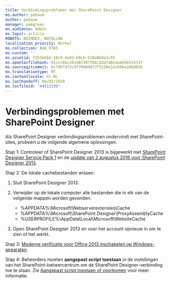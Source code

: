 ```yaml
---
title: Verbindingsproblemen met SharePoint Designer
ms.author: pebaum
author: pebaum
manager: pamgreen
ms.audience: Admin
ms.topic: article
ROBOTS: NOINDEX, NOFOLLOW
localization_priority: Normal
ms.collection: Adm_O365
ms.custom: ''
ms.assetid: f2b1b6b4-10c9-4e83-b9cb-529a0b8a3c55
ms.openlocfilehash: 01ccc6bc28148f397fb6cd2b7a0eaaeb5b51973f
ms.sourcegitcommit: bc7d6f4f3c9f7060d073f5130e1ec856e248d020
ms.translationtype: MT
ms.contentlocale: nl-NL
ms.lasthandoff: 06/02/2020
ms.locfileid: "44511539"
---
```

# <a name="sharepoint-designer-connection-issues"></a>Verbindingsproblemen met SharePoint Designer 

Als SharePoint Designer verbindingsproblemen ondervindt met SharePoint-sites, probeert u de volgende algemene oplossingen.

Stap 1: Controleer of SharePoint Designer 2013 is bijgewerkt met [SharePoint Designer Service Pack 1](https://support.microsoft.com/help/2817441/description-of-microsoft-sharepoint-designer-2013-service-pack-1-sp1) en de [update van 2 augustus 2016 voor SharePoint Designer 2013](https://support.microsoft.com/help/3114721/august-2-2016-update-for-sharepoint-designer-2013-kb3114721).



Stap 2: De lokale cachebestanden wissen:

1. Sluit SharePoint Designer 2013.

2. Verwijder op de lokale computer alle bestanden die in elk van de volgende mappen worden gevonden.

    - %APPDATA%\Microsoft\Webserverextensies\Cache
    - %APPDATA%\Microsoft\SharePoint Designer\ProxyAssemblyCache
    - %USERPROFILE%\AppData\Local\Microsoft\WebsiteCache

3. Open SharePoint Designer 2013 en voer het account opnieuw in om te zien of het werkt.

Stap 3: [Moderne verificatie voor Office 2013 inschakelen op Windows-apparaten](https://docs.microsoft.com/microsoft-365/admin/security-and-compliance/enable-modern-authentication).

Stap 4: Beheerders moeten **aangepast script toestaan** in de instellingen van het SharePoint-beheercentrum om de SharePoint Designer-verbinding toe te staan. Zie [Aangepast script toestaan of voorkomen](https://docs.microsoft.com/sharepoint/allow-or-prevent-custom-script) voor meer informatie.


